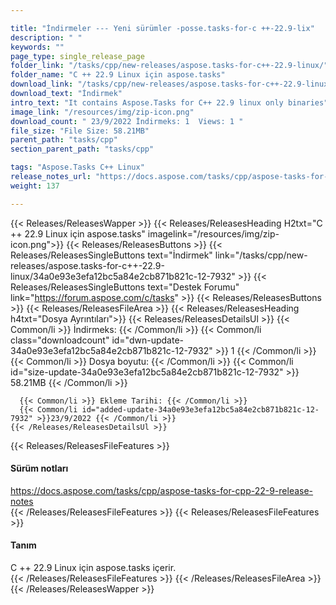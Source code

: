 ```yaml
---

title: "İndirmeler --- Yeni sürümler -posse.tasks-for-c ++-22.9-lix"
description: " "
keywords: ""
page_type: single_release_page
folder_link: "/tasks/cpp/new-releases/aspose.tasks-for-c++-22.9-linux/"
folder_name: "C ++ 22.9 Linux için aspose.tasks"
download_link: "/tasks/cpp/new-releases/aspose.tasks-for-c++-22.9-linux/34a0e93e3efa12bc5a84e2cb871b821c-12-7932"
download_text: "İndirmek"
intro_text: "It contains Aspose.Tasks for C++ 22.9 linux only binaries"
image_link: "/resources/img/zip-icon.png"
download_count: " 23/9/2022 İndirmeks: 1  Views: 1 "
file_size: "File Size: 58.21MB"
parent_path: "tasks/cpp"
section_parent_path: "tasks/cpp"

tags: "Aspose.Tasks C++ Linux"
release_notes_url: "https://docs.aspose.com/tasks/cpp/aspose-tasks-for-cpp-22-9-release-notes"
weight: 137

---
```


{{< Releases/ReleasesWapper >}}
  {{< Releases/ReleasesHeading H2txt="C ++ 22.9 Linux için aspose.tasks" imagelink="/resources/img/zip-icon.png">}}
  {{< Releases/ReleasesButtons >}}
    {{< Releases/ReleasesSingleButtons text="İndirmek" link="/tasks/cpp/new-releases/aspose.tasks-for-c++-22.9-linux/34a0e93e3efa12bc5a84e2cb871b821c-12-7932" >}}
    {{< Releases/ReleasesSingleButtons text="Destek Forumu" link="https://forum.aspose.com/c/tasks" >}}
  {{< Releases/ReleasesButtons >}}
  {{< Releases/ReleasesFileArea >}}
    {{< Releases/ReleasesHeading h4txt="Dosya Ayrıntıları">}}
    {{< Releases/ReleasesDetailsUl >}}
      {{< Common/li >}} İndirmeks: {{< /Common/li >}}
      {{< Common/li class="downloadcount" id="dwn-update-34a0e93e3efa12bc5a84e2cb871b821c-12-7932" >}} 1 {{< /Common/li >}}
      {{< Common/li >}} Dosya boyutu: {{< /Common/li >}}
      {{< Common/li id="size-update-34a0e93e3efa12bc5a84e2cb871b821c-12-7932" >}} 58.21MB {{< /Common/li >}}

      {{< Common/li >}} Ekleme Tarihi: {{< /Common/li >}}
      {{< Common/li id="added-update-34a0e93e3efa12bc5a84e2cb871b821c-12-7932" >}}23/9/2022 {{< /Common/li >}}
    {{< /Releases/ReleasesDetailsUl >}}

  {{< Releases/ReleasesFileFeatures >}}
      <h4>Sürüm notları</h4><div><a href='https://docs.aspose.com/tasks/cpp/aspose-tasks-for-cpp-22-9-release-notes'>https://docs.aspose.com/tasks/cpp/aspose-tasks-for-cpp-22-9-release-notes</a></div>
  {{< /Releases/ReleasesFileFeatures >}}
  {{< Releases/ReleasesFileFeatures >}}
      <h4>Tanım</h4><div class="HTMLDescription">C ++ 22.9 Linux için aspose.tasks içerir.</div>
  {{< /Releases/ReleasesFileFeatures >}}
 {{< /Releases/ReleasesFileArea >}}
{{< /Releases/ReleasesWapper >}}



